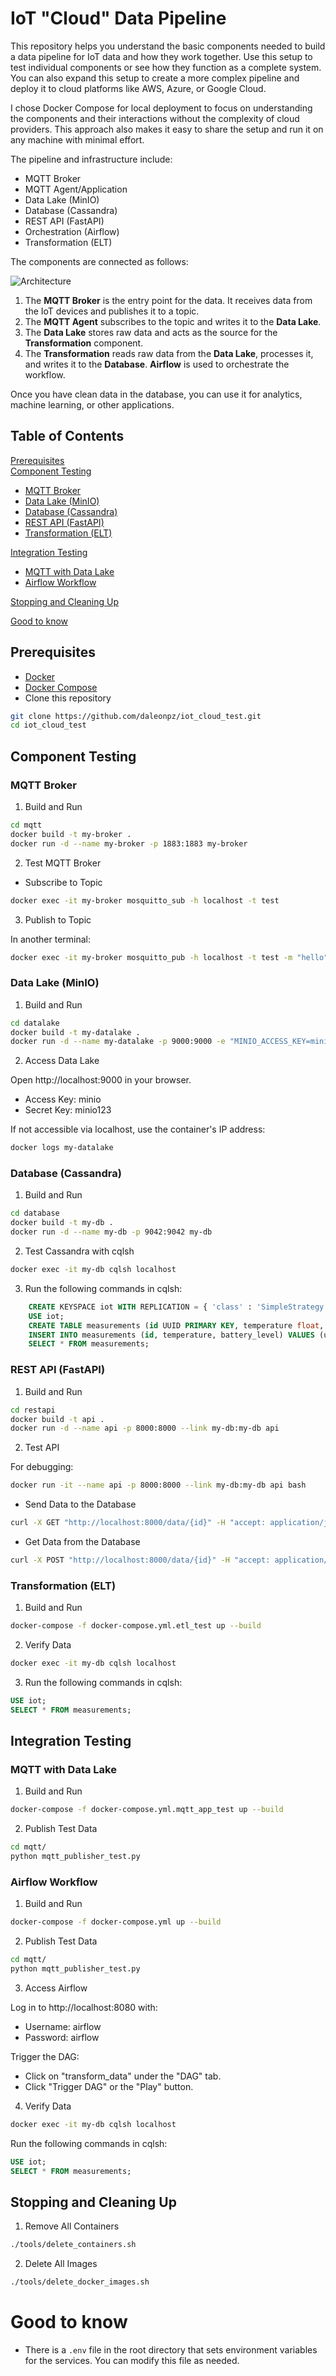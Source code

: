 # IoT "Cloud" Data Pipeline
This repository helps you understand the basic components needed to build a data pipeline for IoT data and how they work together. Use this setup to test individual components or see how they function as a complete system. You can also expand this setup to create a more complex pipeline and deploy it to cloud platforms like AWS, Azure, or Google Cloud.

I chose Docker Compose for local deployment to focus on understanding the components and their interactions without the complexity of cloud providers. This approach also makes it easy to share the setup and run it on any machine with minimal effort.

The pipeline and infrastructure include:

- MQTT Broker
- MQTT Agent/Application
- Data Lake (MinIO)
- Database (Cassandra)
- REST API (FastAPI)
- Orchestration (Airflow)
- Transformation (ELT)

The components are connected as follows:

![Architecture](images/arch.png)

1. The **MQTT Broker** is the entry point for the data. It receives data from the IoT devices and publishes it to a topic.
2. The **MQTT Agent** subscribes to the topic and writes it to the **Data Lake**.
3. The **Data Lake** stores raw data and acts as the source for the **Transformation** component.
4. The **Transformation** reads raw data from the **Data Lake**, processes it, and writes it to the **Database**. **Airflow** is used to orchestrate the workflow.

Once you have clean data in the database, you can use it for analytics, machine learning, or other applications.

## Table of Contents

[Prerequisites](#prerequisites)  
[Component Testing](#component-testing)
- [MQTT Broker](#mqtt-broker)
- [Data Lake (MinIO)](#data-lake-minio)
- [Database (Cassandra)](#database-cassandra)
- [REST API (FastAPI)](#rest-api-fastapi)
- [Transformation (ELT)](#transformation-elt)

[Integration Testing](#integration-testing)
- [MQTT with Data Lake](#mqtt-with-data-lake)
- [Airflow Workflow](#airflow-workflow)

[Stopping and Cleaning Up](#stopping-and-cleaning-up)  

[Good to know](#good-to-know)

## Prerequisites

- [Docker](https://docs.docker.com/get-docker/)
- [Docker Compose](https://docs.docker.com/compose/install/)
- Clone this repository

```sh
git clone https://github.com/daleonpz/iot_cloud_test.git
cd iot_cloud_test
```

## Component Testing
### MQTT Broker

1. Build and Run

```sh
cd mqtt
docker build -t my-broker .
docker run -d --name my-broker -p 1883:1883 my-broker
```

2. Test MQTT Broker

- Subscribe to Topic

```sh
docker exec -it my-broker mosquitto_sub -h localhost -t test
```

3. Publish to Topic

In another terminal:

```sh
docker exec -it my-broker mosquitto_pub -h localhost -t test -m "hello"
```

### Data Lake (MinIO)

1. Build and Run

```sh
cd datalake
docker build -t my-datalake .
docker run -d --name my-datalake -p 9000:9000 -e "MINIO_ACCESS_KEY=minio" -e "MINIO_SECRET_KEY=minio123" my-datalake server /data --console-address ":9001"
```

2. Access Data Lake

Open http://localhost:9000 in your browser.

- Access Key: minio
- Secret Key: minio123

If not accessible via localhost, use the container's IP address:

```sh
docker logs my-datalake
```

### Database (Cassandra)

1. Build and Run

```sh
cd database
docker build -t my-db .
docker run -d --name my-db -p 9042:9042 my-db
```

2. Test Cassandra with cqlsh

```sh
docker exec -it my-db cqlsh localhost
```

3. Run the following commands in cqlsh:

```sql
    CREATE KEYSPACE iot WITH REPLICATION = { 'class' : 'SimpleStrategy', 'replication_factor' : 1 };
    USE iot;
    CREATE TABLE measurements (id UUID PRIMARY KEY, temperature float, battery_level float);
    INSERT INTO measurements (id, temperature, battery_level) VALUES (uuid(), 25.0, 50.0);
    SELECT * FROM measurements;
```

### REST API (FastAPI)

1. Build and Run

```sh
cd restapi
docker build -t api .
docker run -d --name api -p 8000:8000 --link my-db:my-db api
```

2. Test API

For debugging:

```sh
docker run -it --name api -p 8000:8000 --link my-db:my-db api bash
```

- Send Data to the Database

```sh
curl -X GET "http://localhost:8000/data/{id}" -H "accept: application/json" -d '{"temperature": 25.0, "battery_level": 50.0}'
```

- Get Data from the Database

```sh
curl -X POST "http://localhost:8000/data/{id}" -H "accept: application/json"
```

### Transformation (ELT)

1. Build and Run

```sh
docker-compose -f docker-compose.yml.etl_test up --build
```

2. Verify Data

```sh
docker exec -it my-db cqlsh localhost
```

3. Run the following commands in cqlsh:

```sql
USE iot;
SELECT * FROM measurements;
```

## Integration Testing
### MQTT with Data Lake
    
1. Build and Run

```sh
docker-compose -f docker-compose.yml.mqtt_app_test up --build
```

2. Publish Test Data

```sh
cd mqtt/
python mqtt_publisher_test.py
```

### Airflow Workflow

1. Build and Run

```sh
docker-compose -f docker-compose.yml up --build
```

2. Publish Test Data

```sh
cd mqtt/
python mqtt_publisher_test.py
```

3. Access Airflow

Log in to http://localhost:8080 with:

- Username: airflow
- Password: airflow

Trigger the DAG:

- Click on "transform_data" under the "DAG" tab.
- Click "Trigger DAG" or the "Play" button.

4. Verify Data

```sh
docker exec -it my-db cqlsh localhost
```

Run the following commands in cqlsh:

```sql
USE iot;
SELECT * FROM measurements;
```

## Stopping and Cleaning Up

1. Remove All Containers

```sh
./tools/delete_containers.sh
```

2. Delete All Images

```sh
./tools/delete_docker_images.sh
```

# Good to know
- There is a `.env` file in the root directory that sets environment variables for the services. You can modify this file as needed.
